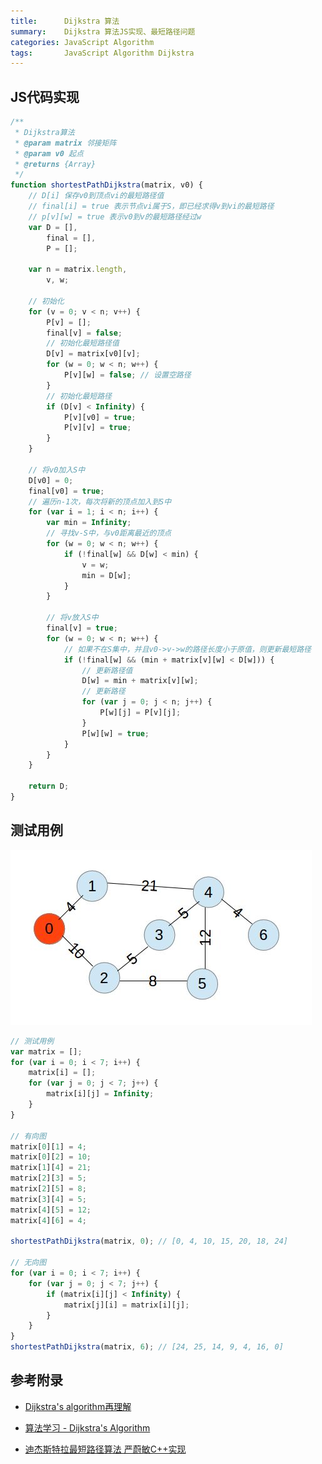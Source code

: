 ```yaml
---
title:      Dijkstra 算法
summary:    Dijkstra 算法JS实现、最短路径问题
categories: JavaScript Algorithm
tags:       JavaScript Algorithm Dijkstra
---
```


## JS代码实现

```javascript
/**
 * Dijkstra算法
 * @param matrix 邻接矩阵
 * @param v0 起点
 * @returns {Array}
 */
function shortestPathDijkstra(matrix, v0) {
    // D[i] 保存v0到顶点vi的最短路径值
    // final[i] = true 表示节点vi属于S，即已经求得v到vi的最短路径
    // p[v][w] = true 表示v0到v的最短路径经过w
    var D = [],
        final = [],
        P = [];

    var n = matrix.length,
        v, w;

    // 初始化
    for (v = 0; v < n; v++) {
        P[v] = [];
        final[v] = false;
        // 初始化最短路径值
        D[v] = matrix[v0][v];
        for (w = 0; w < n; w++) {
            P[v][w] = false; // 设置空路径
        }
        // 初始化最短路径
        if (D[v] < Infinity) {
            P[v][v0] = true;
            P[v][v] = true;
        }
    }

    // 将v0加入S中
    D[v0] = 0;
    final[v0] = true;
    // 遍历n-1次，每次将新的顶点加入到S中
    for (var i = 1; i < n; i++) {
        var min = Infinity;
        // 寻找v-S中，与v0距离最近的顶点
        for (w = 0; w < n; w++) {
            if (!final[w] && D[w] < min) {
                v = w;
                min = D[w];
            }
        }

        // 将v放入S中
        final[v] = true;
        for (w = 0; w < n; w++) {
            // 如果不在S集中，并且v0->v->w的路径长度小于原值，则更新最短路径
            if (!final[w] && (min + matrix[v][w] < D[w])) {
                // 更新路径值
                D[w] = min + matrix[v][w];
                // 更新路径
                for (var j = 0; j < n; j++) {
                    P[w][j] = P[v][j];
                }
                P[w][w] = true;
            }
        }
    }
    
    return D;
}
```

## 测试用例

![Dijkstra算法测试用例](/img/dijkstra-example.jpg)

```javascript
// 测试用例
var matrix = [];
for (var i = 0; i < 7; i++) {
    matrix[i] = [];
    for (var j = 0; j < 7; j++) {
        matrix[i][j] = Infinity;
    }
}

// 有向图
matrix[0][1] = 4;
matrix[0][2] = 10;
matrix[1][4] = 21;
matrix[2][3] = 5;
matrix[2][5] = 8;
matrix[3][4] = 5;
matrix[4][5] = 12;
matrix[4][6] = 4;

shortestPathDijkstra(matrix, 0); // [0, 4, 10, 15, 20, 18, 24]

// 无向图
for (var i = 0; i < 7; i++) {
    for (var j = 0; j < 7; j++) {
        if (matrix[i][j] < Infinity) {
            matrix[j][i] = matrix[i][j];
        }
    }
}
shortestPathDijkstra(matrix, 6); // [24, 25, 14, 9, 4, 16, 0]
```


## 参考附录

- [Dijkstra's algorithm再理解](http://shmilyaw-hotmail-com.iteye.com/blog/2316491)

- [算法学习 - Dijkstra's Algorithm](http://blog.csdn.net/stanfordzhang/article/details/6626584)

- [迪杰斯特拉最短路径算法 严蔚敏C++实现](http://blog.csdn.net/ariessurfer/article/details/10554581)​

  ​
